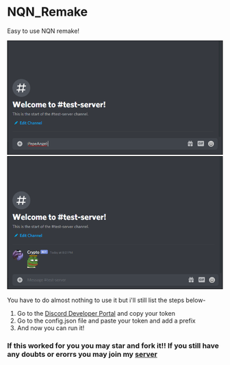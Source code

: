 # NQN_Remake
Easy to use NQN remake!


![HowToDo](before.PNG)
![HowToDo](after.PNG)


You have to do almost nothing to use it but i'll still list the steps below-
1. Go to the [Discord Developer Portal](https://discord.com/developers/applications) and copy your token
2. Go to the config.json file and paste your token and add a prefix
3. And now you can run it!

### If this worked for you you may star and fork it!! If you still have any doubts or erorrs you may join my [server](https://discord.gg/dmwBs6frJe)
